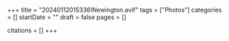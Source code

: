 +++
title = "20240112015336!Newington.avif"
tags = ["Photos"]
categories = []
startDate = ""
draft = false
pages = []

citations = []
+++
